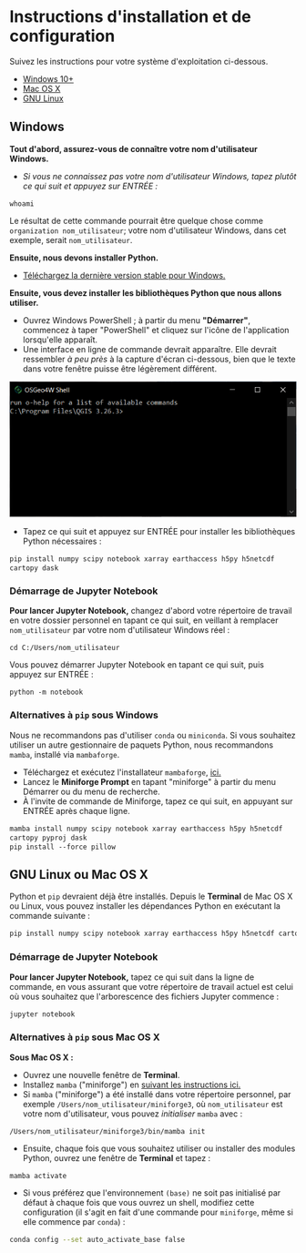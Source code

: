 
Instructions d'installation et de configuration
===============================================

Suivez les instructions pour votre système d'exploitation ci-dessous.

- [Windows 10+](#Windows)
- [Mac OS X](#GNU-Linux-ou-Mac-OS-X)
- [GNU Linux](#GNU-Linux-ou-Mac-OS-X)


Windows
-------------------

**Tout d'abord, assurez-vous de connaître votre nom d'utilisateur Windows.**

- *Si vous ne connaissez pas votre nom d'utilisateur Windows, tapez plutôt ce qui suit et appuyez sur ENTRÉE :*
```
whoami
```

Le résultat de cette commande pourrait être quelque chose comme `organization
nom_utilisateur`; votre nom d'utilisateur Windows, dans cet exemple, serait `nom_utilisateur`.

**Ensuite, nous devons installer Python.**

- [Téléchargez la dernière version stable pour Windows.](https://www.python.org/downloads/windows/)

**Ensuite, vous devez installer les bibliothèques Python que nous allons utiliser.**

- Ouvrez Windows PowerShell ; à partir du menu **"Démarrer"**, commencez à taper "PowerShell" et cliquez sur l'icône de l'application lorsqu'elle apparaît.
- Une interface en ligne de commande devrait apparaître. Elle devrait ressembler *à peu près* à la capture d'écran ci-dessous, bien que le texte dans votre fenêtre puisse être légèrement différent.

![](https://github.com/OpenClimateScience/M1-Open-Climate-Data/blob/main/images/capture_OSGeo4W.png)

- Tapez ce qui suit et appuyez sur ENTRÉE pour installer les bibliothèques Python nécessaires :
```
pip install numpy scipy notebook xarray earthaccess h5py h5netcdf cartopy dask
```


### Démarrage de Jupyter Notebook

**Pour lancer Jupyter Notebook,** changez d'abord votre répertoire de travail en votre dossier personnel en tapant ce qui suit, en veillant à remplacer `nom_utilisateur` par votre nom d'utilisateur Windows réel :
```
cd C:/Users/nom_utilisateur
```

Vous pouvez démarrer Jupyter Notebook en tapant ce qui suit, puis appuyez sur ENTRÉE :
```
python -m notebook
```


### Alternatives à `pip` sous Windows

Nous ne recommandons pas d'utiliser `conda` ou `miniconda`. Si vous souhaitez utiliser un autre gestionnaire de paquets Python, nous recommandons `mamba`, installé via `mambaforge`.

- Téléchargez et exécutez l'installateur `mambaforge`, [ici.](https://github.com/conda-forge/miniforge#mambaforge)
- Lancez le **Miniforge Prompt** en tapant "miniforge" à partir du menu Démarrer ou du menu de recherche.
- À l'invite de commande de Miniforge, tapez ce qui suit, en appuyant sur ENTRÉE après chaque ligne.

```
mamba install numpy scipy notebook xarray earthaccess h5py h5netcdf cartopy pyproj dask
pip install --force pillow
```


GNU Linux ou Mac OS X
---------------------

Python et `pip` devraient déjà être installés. Depuis le **Terminal** de Mac OS X ou Linux, vous pouvez installer les dépendances Python en exécutant la commande suivante :

```sh
pip install numpy scipy notebook xarray earthaccess h5py h5netcdf cartopy dask
```


### Démarrage de Jupyter Notebook

**Pour lancer Jupyter Notebook,** tapez ce qui suit dans la ligne de commande, en vous assurant que votre répertoire de travail actuel est celui où vous souhaitez que l'arborescence des fichiers Jupyter commence :

```sh
jupyter notebook
```


### Alternatives à `pip` sous Mac OS X

**Sous Mac OS X :**

- Ouvrez une nouvelle fenêtre de **Terminal**.
- Installez `mamba` ("miniforge") en [suivant les instructions ici.](https://github.com/conda-forge/miniforge?tab=readme-ov-file#unix-like-platforms-mac-os--linux)
- Si `mamba` ("miniforge") a été installé dans votre répertoire personnel, par exemple `/Users/nom_utilisateur/miniforge3`, où `nom_utilisateur` est votre nom d'utilisateur, vous pouvez *initialiser* `mamba` avec :
```
/Users/nom_utilisateur/miniforge3/bin/mamba init
```
- Ensuite, chaque fois que vous souhaitez utiliser ou installer des modules Python, ouvrez une fenêtre de **Terminal** et tapez :
```
mamba activate
```
- Si vous préférez que l'environnement `(base)` ne soit pas initialisé par défaut à chaque fois que vous ouvrez un shell, modifiez cette configuration (il s'agit en fait d'une commande pour `miniforge`, même si elle commence par `conda`) :
```sh
conda config --set auto_activate_base false
```
